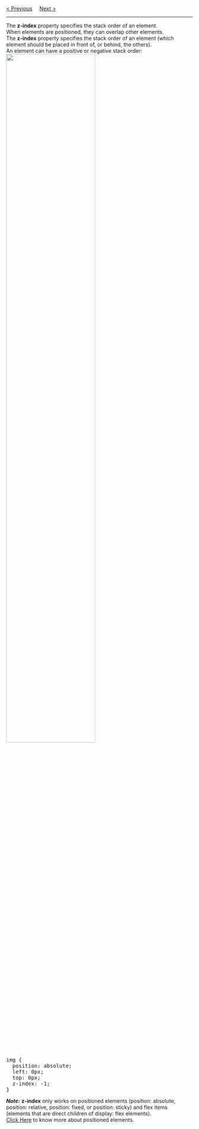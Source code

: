 <a href="/CSS/Position.md">&lt; Previous</a>
&nbsp;&nbsp;&nbsp;
<a href="/CSS/Overflow.md">Next &gt;</a>
<hr>
The <b>z-index</b> property specifies the stack order of an element.
<br>
When elements are positioned, they can overlap other elements.
<br>
The <b>z-index</b> property specifies the stack order of an element (which element should be placed in front of, or behind, the others).
<br>
An element can have a positive or negative stack order:
<br>
<img src="https://i.imgur.com/5rHGCjW.jpg" width="69%">
<pre>
img {
  position: absolute;
  left: 0px;
  top: 0px;
  z-index: -1;
}
</pre>
<b><i>Note:</i></b> <b>z-index</b> only works on positioned elements (position: absolute, position: relative, position: fixed, or position: sticky) and flex items (elements that are direct children of display: flex elements).
<br>
<a href="Position.md">Click Here</a> to know more about positioned elements.
